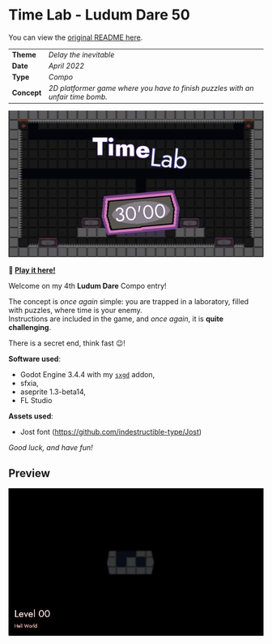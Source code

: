 # Time Lab - Ludum Dare 50

You can view the [original README here](./LD_README.md).

|             |                                                                                |
|-------------|--------------------------------------------------------------------------------|
| **Theme**   | _Delay the inevitable_                                                         |
| **Date**    | _April 2022_                                                                   |
| **Type**    | _Compo_                                                                        |
| **Concept** | _2D platformer game where you have to finish puzzles with an unfair time bomb._|

![screenshot](./doc/screenshot.png)

**:rocket: [Play it here!](https://srynetix.github.io/ludumdare50/Time%20Lab)**

Welcome on my 4th **Ludum Dare** Compo entry!

The concept is _once again_ simple: you are trapped in a laboratory, filled with puzzles, where time is your enemy.  
Instructions are included in the game, and _once again_, it is **quite challenging**.

There is a secret end, think fast :wink:!

**Software used**:
- Godot Engine 3.4.4 with my [`sxgd`](https://github.com/Srynetix/sxgd) addon,
- sfxia,
- aseprite 1.3-beta14,
- FL Studio

**Assets used**:
- Jost font (https://github.com/indestructible-type/Jost)

_Good luck, and have fun!_

## Preview

![preview](./doc/animation.gif)
